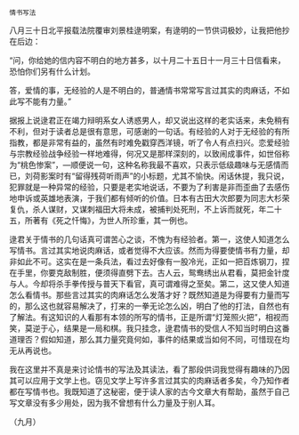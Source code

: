    情书写法 

   八月三十日北平报载法院覆审刘景桂逯明案，有逯明的一节供词极妙，让我把他抄在后边：

   “问，你给她的信内容不明白的地方甚多，以十月二十五日十一月三十日信看来，恐怕你们另有什么计划。

   答，爱情的事，无经验的人是不明白的，普通情书常常写言过其实的肉麻话，不如此写不能有力量。”

   据报上说逯君正在竭力辩明系女人诱惑男人，却又说出这样的老实话来，未免稍有不利，但对于读者总是很有意思，可感谢的一句话。有经验的人对于无经验的有所指教，都是非常有益的，虽然有时难免戳穿西洋镜，听了令人有点扫兴。恋爱经验与宗教经验战争经验一样地难得，何况又是那样深刻的，以致闹成事件，如世俗称为“桃色惨案”，—顺便说一句，这种名称我最不喜欢，只表示低级趣味与无感情而已，刘荷影案时有“留得残荷听雨声”的小标题，尤其不愉快。闲话休提，我只说，犯罪就是一种异常的经验，只要是老实地说话，不要为了利害是非而歪曲了去感伤地申诉或英雄地表演，于我们都有倾听的价值。日本有古田大次郎要为同志大杉荣复仇，杀人谋财，又谋刺福田大将未成，被捕判处死刑，不上诉而就死，年二十五，所著有《死之忏悔》，为世人所珍重，其一例也。

   逯君关于情书的几句话真可谓苦心之谈，不愧为有经验者。第一，这使人知道怎么写情书。言过其实地说肉麻话，或者觉得不大应该。然而为得要使情书有力量，却非如此不可。这实在是一条兵法，看过去好像有一股冷光，正如一把百炼钢刀，捏在手里，你要克敌制胜，便须得直劈下去。古人云，鸳鸯绣出从君看，莫把金针度与人。今却将杀手拳传授与普天下看官，真可谓难得之至矣。第二，这又使人知道怎么看情书。那些言过其实的肉麻话怎么发落才好？既然知道是为得要有力量而写的，那么这也就容易解决了，打来的一拳无论怎么凶，明白了他的打法，自然也有了解法。有这知识的人看那有本领的所写的情书，正是所谓“灯笼照火把”，相视而笑，莫逆于心，结果是一局和棋。我只挂念，逯君情书的受信人不知当时明白这番道理否？假如知道，那么其力量究竟何如，事件的结果或当如何不同，可惜现在均无从再说也。

   我在这里并不真是来讨论情书的写法及其读法，看了那段供词我觉得有趣味的乃因其可以应用于文学上也。窃见文学上写许多言过其实的肉麻话者多矣，今乃知作者都在写情书也。我既知道了这秘密，便于读人家的古今文章大有帮助，虽然于自己写文章没有多少用处，因为我不曾想有什么力量及于别人耳。

   （九月）


